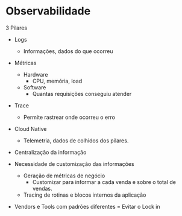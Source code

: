 # Observabilidade

3 Pilares

- Logs
    - Informações, dados do que ocorreu

- Métricas
    - Hardware
        - CPU, memória, load
    - Software
        - Quantas requisições conseguiu atender

- Trace
    - Permite rastrear onde ocorreu o erro 

- Cloud Native 
    - Telemetria, dados de colhidos dos pilares.

- Centralização da informação

- Necessidade de customização das informações 
    - Geração de métricas de negócio
        - Customizar para informar a cada venda e sobre o total de vendas.
    - Tracing de rotinas e blocos internos da aplicação

- Vendors e Tools com padrões diferentes = Evitar o Lock in




